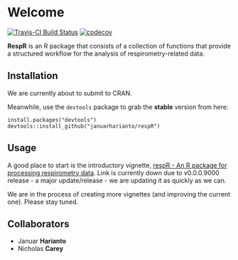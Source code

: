 # Welcome

[![Travis-CI Build Status](https://travis-ci.org/januarharianto/respR.svg?branch=master)](https://travis-ci.org/januarharianto/respR) [![codecov](https://codecov.io/gh/januarharianto/respR/branch/master/graph/badge.svg)](https://codecov.io/gh/januarharianto/respR)

**RespR** is an R package that consists of a collection of functions that provide a structured workflow for the analysis of respirometry-related data.


## Installation
We are currently about to submit to CRAN.

Meanwhile, use the `devtools` package to grab the **stable** version from here:

    install.packages("devtools")
    devtools::install_github("januarharianto/respR")


## Usage
A good place to start is the introductory vignette, [respR - An R package for processing respirometry data](https://januarharianto.github.io/respR/). Link is currently down due to v0.0.0.9000 release - a major update/release - we are updating it as quickly as we can.

We are in the process of creating more vignettes (and improving the current one). Please stay tuned.

## Collaborators

- Januar **Harianto**
- Nicholas **Carey**
